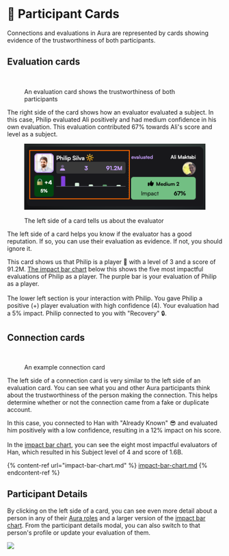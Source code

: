 # 🪪 Participant Cards

Connections and evaluations in Aura are represented by cards showing evidence of the trustworthiness of both participants.

## Evaluation cards

<figure><img src="../.gitbook/assets/Screenshot 2025-01-25 at 9.12.58 PM.png" alt=""><figcaption><p>An evaluation card shows the trustworthiness of both participants</p></figcaption></figure>

The right side of the card shows how an evaluator evaluated a subject. In this case, Philip evaluated Ali positively and had medium confidence in his own evaluation. This evaluation contributed 67% towards Ali's score and level as a subject.

<figure><img src="../.gitbook/assets/trust-card.png" alt=""><figcaption><p>The left side of a card tells us about the evaluator</p></figcaption></figure>

The left side of a card helps you know if the evaluator has a good reputation. If so, you can use their evaluation as evidence. If not, you should ignore it.

This card shows us that Philip is a player 👤 with a level of 3 and a score of 91.2M. [The impact bar chart](impact-bar-chart.md) below this shows the five most impactful evaluations of Philip as a player. The purple bar is your evaluation of Philip as a player.\
\
The lower left section is your interaction with Philip. You gave Philip a positive (+) player evaluation with high confidence (4). Your evaluation had a 5% impact. Philip connected to you with "Recovery" 🔒.

## Connection cards

<figure><img src="../.gitbook/assets/Screenshot 2025-01-25 at 9.35.50 PM.png" alt=""><figcaption><p>An example connection card</p></figcaption></figure>

The left side of a connection card is very similar to the left side of an evaluation card. You can see what you and other Aura participants think about the trustworthiness of the person making the connection. This helps determine whether or not the connection came from a fake or duplicate account.

In this case, you connected to Han with "Already Known" 😎 and evaluated him positively with a low confidence, resulting in a 12% impact on his score.\
\
In the [impact bar chart](impact-bar-chart.md), you can see the eight most impactful evaluators of Han, which resulted in his Subject level of 4 and score of 1.6B.

{% content-ref url="impact-bar-chart.md" %}
[impact-bar-chart.md](impact-bar-chart.md)
{% endcontent-ref %}

## Participant Details

By clicking on the left side of a card, you can see even more detail about a person in any of their [Aura roles](../roles/using-roles.md) and a larger version of the [impact bar chart](impact-bar-chart.md). From the participant details modal, you can also switch to that person's profile or update your evaluation of them.



![](<../.gitbook/assets/Screenshot 2025-01-25 at 10.06.13 PM.png>)
